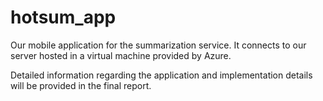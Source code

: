 # hotsum_app

Our mobile application for the summarization service. 
It connects to our server hosted in a virtual machine provided by Azure.


Detailed information regarding the application and implementation details 
will be provided in the final report.
